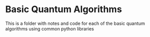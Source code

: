 # Basic Quantum Algorithms
This is a folder with notes and code for each of the basic quantum algorithms using common python libraries

